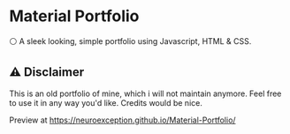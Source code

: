 # Material Portfolio
⚪️ A sleek looking, simple portfolio using Javascript, HTML & CSS.

## ⚠️ Disclaimer
This is an old portfolio of mine, which i will not maintain anymore.
Feel free to use it in any way you'd like.
Credits would be nice.

Preview at https://neuroexception.github.io/Material-Portfolio/
